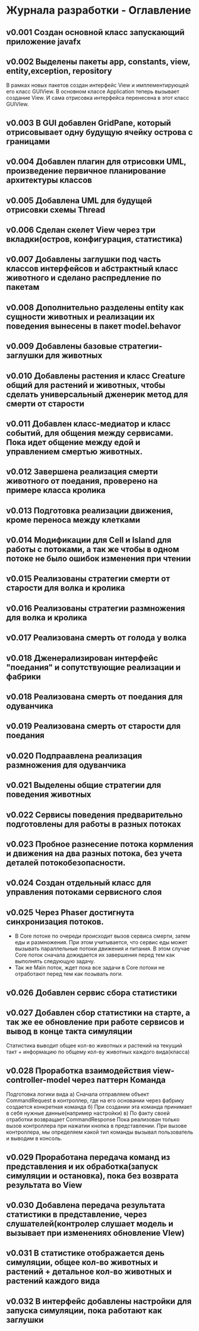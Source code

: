 # Журнала разработки - Оглавление
## v0.001 Создан  основной класс запускающий приложение javafx
## v0.002 Выделены пакеты app, constants, view, entity,exception, repository
В рамках новых пакетов создан интерфейс View и имплементирующей его класс GUIView.
В основном классе Application теперь вызывает создание View.
И сама отрисовка интерфейса перенесена в этот класс GUIVIew.
## v0.003 В GUI добавлен GridPane, который отрисовывает одну будущую ячейку острова с границами
## v0.004 Добавлен плагин для отрисовки UML, произведение первичное планирование архитектуры классов
## v0.005 Добавлена UML для будущей отрисовки схемы Thread
## v0.006 Сделан скелет View через три вкладки(остров, конфигурация, статистика)
## v0.007 Добавлены заглушки под часть классов интерфейсов и абстрактный класс животного и сделано распредление по пакетам
## v0.008 Дополнительно разделены entity как сущности животных и реализации их поведения вынесены в пакет model.behavor
## v0.009 Добавлены базовые стратегии-заглушки для животных
## v0.010 Добавлены растения и класс Creature общий для растений и животных, чтобы сделать универсальный дженерик метод для смерти от старости
## v0.011 Добавлен класс-медиатор и класс событий, для общения между сервисами. Пока идет общение между едой и управлением смертью животных.
## v0.012 Завершена реализация смерти животного от поедания, проверено на примере класса кролика
## v0.013 Подготовка реализации движения, кроме переноса между клетками
## v0.014 Модификации для Cell и Island для работы с потоками, а так же чтобы в одном потоке не было ошибок изменения при чтении
## v0.015 Реализованы стратегии смерти от старости для волка и кролика
## v0.016 Реализованы стратегии размножения для волка и кролика
## v0.017 Реализована смерть от голода у волка
## v0.018 Дженерализирован интерфейс "поедания" и сопутствующие реализации и фабрики
## v0.018 Реализована смерть от поедания для одуванчика
## v0.019 Реализована смерть от старости для поедания
## v0.020 Подпраавлена реализация размножения для одуванчика
## v0.021 Выделены общие стратегии для поведения животных
## v0.022 Сервисы поведения предварительно подготовлены для работы в разных потоках
## v0.023 Пробное разнесение потока кормления и движения на два разных потока, без учета деталей потокобезопасности.
## v0.024 Создан отдельный класс для управления потоками сервисного слоя
## v0.025 Через Phaser достигнута синхронизация потоков.
- В Core потоке по очереди происходит вызов сервиса смерти, затем еды и размножения. 
При этом учитывается, что сервис еды может вызывать параллельные потоки движения и питания.
В этом случае Core поток сначала дожидается их завершения перед тем как выполнять следующую задачу.
- Так же Main поток, ждет пока все задачи в Core потоки не отработают перед тем как позывать логи.
## v0.026 Добавлен сервис сбора статистики
## v0.027 Добавлен сбор статистики на старте, а так же ее обновление при работе сервисов и вывод в конце такта симуляции
Статистика выводит общее кол-во животных и растений на текущий такт + информацию по общему кол-ву животных каждого вида(класса)
## v0.028 Проработка взаимодействия view-controller-model через паттерн Команда
Подготовка логики вида
а) Сначала отправляем объект CommandRequest в контроллер, где на его основании через фабрику создается конкретная команда
б) При создании эта команда принимает в себя нужные данные(например настройки)
в) По факту своей отработки возвращает CommandResponse
Пока реализован только вызов контроллера при нажатии кнопка в представлении.
При вызове контроллера, мы определяем какой тип команды вызывал пользователь и выводим в консоль.
## v0.029 Проработана передача команд из представления и их обработка(запуск симуляции и остановка), пока без возврата результата во View
## v0.030 Добавлена передача результата статистики в представление, через слушателей(контролер слушает модель и вызывает при изменениях обновление VIew)
## v0.031 В статистике отображается день симуляции, общее кол-во животных и растений + детальное кол-во животных и растений каждого вида
## v0.032 В интерфейс добавлены настройки для запуска симуляции, пока работают как заглушки

